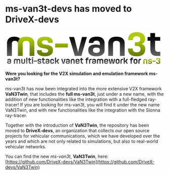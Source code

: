 # ms-van3t-devs has moved to DriveX-devs

<img src="MS-VAN3T_logo-V2_small.png">

**Were you looking for the V2X simulation and emulation framework ms-van3t?**

ms-van3t has now been integrated into the more extensive V2X framework **VaN3Twin**, that includes the **full ms-van3t**, just under a new name, with the addition of new functionalities like the integration with a full-fledged ray-tracer!
If you are looking for ms-van3t, you will find it under the new name VaN3Twin, and with new functionalities like the integration with the Sionna ray-tracer.

Together with the introduction of **VaN3Twin**, the repository has been moved to **DriveX-devs**, an organization that collects our open source projects for vehicular communications, which we have developed over the years and which are not only related to simulations, but also to real-world vehicular networks.

You can find the new *ms-van3t*, **VaN3Twin**, here: [https://github.com/DriveX-devs/VaN3Twin](https://github.com/DriveX-devs/VaN3Twin)
